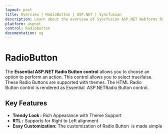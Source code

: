 ```yaml
---
layout: post
title: Overview | RadioButton | ASP.NET | Syncfusion
description: Learn about the overview of Syncfusion ASP.NET Webforms RadioButton control and more details.
platform: aspnet
control: RadioButton
documentation: ug
---
```


# RadioButton

The **Essential ASP.NET Radio Button control** allows you to choose an option to perform an action. This control allows you to select true/false. These Radio Buttons are supported with themes. The HTML Radio Button control is rendered as Essential  ASP.NETRadio Button control.

## Key Features

* **Trendy Look :** Rich Appearance with Theme Support
* **RTL :** Supports for Right to Left alignment
* **Easy Customization:** The customization of Radio Button  is made simple
